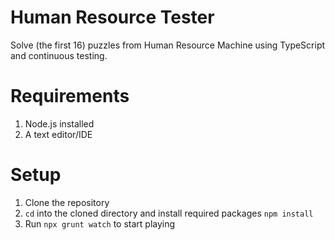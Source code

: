 # Human Resource Tester

Solve (the first 16) puzzles from Human Resource Machine using TypeScript and continuous testing.

# Requirements

1) Node.js installed
2) A text editor/IDE

# Setup

1) Clone the repository
2) `cd` into the cloned directory and install required packages `npm install`
3) Run `npx grunt watch` to start playing
